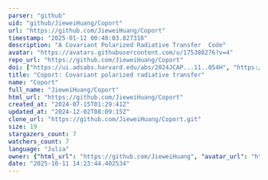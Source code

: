 ```yaml
---
parser: "github"
uid: "github/JieweiHuang/Coport"
url: "https://github.com/JieweiHuang/Coport"
timestamp: "2025-01-12 00:48:03.827316"
description: "A Covariant Polarized Radiative Transfer  Code"
avatar: "https://avatars.githubusercontent.com/u/175380276?v=4"
repo_url: "https://github.com/JieweiHuang/Coport"
doi: ["https://ui.adsabs.harvard.edu/abs/2024JCAP...11..054H", "https://ui.adsabs.harvard.edu/abs/2024ascl.soft12006H/abstract"]
title: "Coport: Covariant polarized radiative transfer"
name: "Coport"
full_name: "JieweiHuang/Coport"
html_url: "https://github.com/JieweiHuang/Coport"
created_at: "2024-07-15T01:29:41Z"
updated_at: "2024-12-02T08:09:15Z"
clone_url: "https://github.com/JieweiHuang/Coport.git"
size: 19
stargazers_count: 7
watchers_count: 7
language: "Julia"
owner: {"html_url": "https://github.com/JieweiHuang", "avatar_url": "https://avatars.githubusercontent.com/u/175380276?v=4", "login": "JieweiHuang", "type": "User"}
date: "2025-10-11 14:23:44.402534"
---
```

